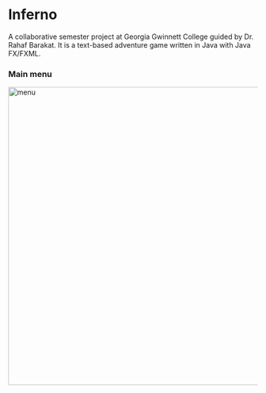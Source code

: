 # Inferno
A collaborative semester project at Georgia Gwinnett College guided by Dr. Rahaf Barakat. It is a text-based adventure game written in Java with Java FX/FXML.
### Main menu
<img width="601" alt="menu" src="https://user-images.githubusercontent.com/26610693/72323174-1683d200-3676-11ea-8a84-735caa0bd3b0.png">
